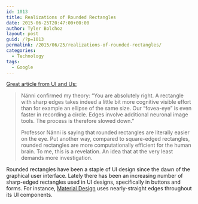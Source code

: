 ```yaml
---
id: 1013
title: Realizations of Rounded Rectangles
date: 2015-06-25T20:47:00+00:00
author: Tyler Bolchoz
layout: post
guid: /?p=1013
permalink: /2015/06/25/realizations-of-rounded-rectangles/
categories:
  - Technology
tags:
  - Google
---
```

[Great article from UI and Us:](http://www.uiandus.com/blog/2009/7/26/realizations-of-rounded-rectangles.html)

> Nänni confirmed my theory: &#8220;You are absolutely right. A rectangle with sharp edges takes indeed a little bit more cognitive visible effort than for example an ellipse of the same size. Our &#8220;fovea-eye&#8221; is even faster in recording a circle. Edges involve additional neuronal image tools. The process is therefore slowed down.&#8221;
>
> Professor Nänni is saying that rounded rectangles are literally easier on the eye. Put another way, compared to square-edged rectangles, rounded rectangles are more computationally efficient for the human brain. To me, this is a revelation. An idea that at the very least demands more investigation.

Rounded rectangles have been a staple of UI design since the dawn of the graphical user interface. Lately there has been an increasing number of sharp-edged rectangles used in UI designs, specifically in buttons and forms. For instance, [Material Design](https://www.google.com/design/spec/material-design/introduction.html#) uses nearly-straight edges throughout its UI components.
